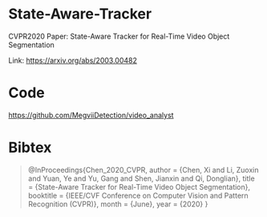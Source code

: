 # State-Aware-Tracker
CVPR2020 Paper: State-Aware Tracker for Real-Time Video Object Segmentation

Link: https://arxiv.org/abs/2003.00482


# Code
https://github.com/MegviiDetection/video_analyst

# Bibtex
>@InProceedings{Chen_2020_CVPR,
>author = {Chen, Xi and Li, Zuoxin and Yuan, Ye and Yu, Gang and Shen, Jianxin and Qi, Donglian},
>title = {State-Aware Tracker for Real-Time Video Object Segmentation},
>booktitle = {IEEE/CVF Conference on Computer Vision and Pattern Recognition (CVPR)},
>month = {June},
>year = {2020}
>}


